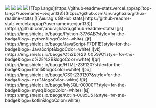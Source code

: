 <img src="https://capsule-render.vercel.app/api?type=egg&color=&color=_hexcodeheight=120&section=header&text=print(%20'Welcome%20to%20Seojun's%20GitHub!!%20')&fontSize=70" />
<img src="https://capsule-render.vercel.app/api?type=egg&color=&color=_hexcodeheight=120&section=header&text=print(%20'Welcome%20to%20Seojun's%20GitHub!!%20')&fontSize=70" />
<img src="https://capsule-render.vercel.app/api?type=waving&color=BDBDC8&height=150&section=header" />
<img src="https://capsule-render.vercel.app/api?type=waving&color=BDBDC8&height=150&section=footer" />
[[Top Langs](https://github-readme-stats.vercel.app/api/top-langs/?username=seojun133)](https://github.com/anuraghazra/github-readme-stats)
[![Anurag's GitHub stats](https://github-readme-stats.vercel.app/api?username=seojun133)](https://github.com/anuraghazra/github-readme-stats)
![js](https://img.shields.io/badge/Python-3776AB?style=for-the-badge&logo=python&logoColor=white)
![jf](https://img.shields.io/badge/JavaScript-F7DF1E?style=for-the-badge&logo=JavaScript&logoColor=white)
![vb](https://img.shields.io/badge/C%2B%2B-00599C?style=for-the-badge&logo=c%2B%2B&logoColor=white)
![qr](https://img.shields.io/badge/HTML-239120?style=for-the-badge&logo=html5&logoColor=white)
![po](https://img.shields.io/badge/CSS-239120?&style=for-the-badge&logo=css3&logoColor=white)
![lk](https://img.shields.io/badge/MySQL-00000F?style=for-the-badge&logo=mysql&logoColor=white)
![sj](https://img.shields.io/badge/Kotlin-0095D5?&style=for-the-badge&logo=kotlin&logoColor=white)  
